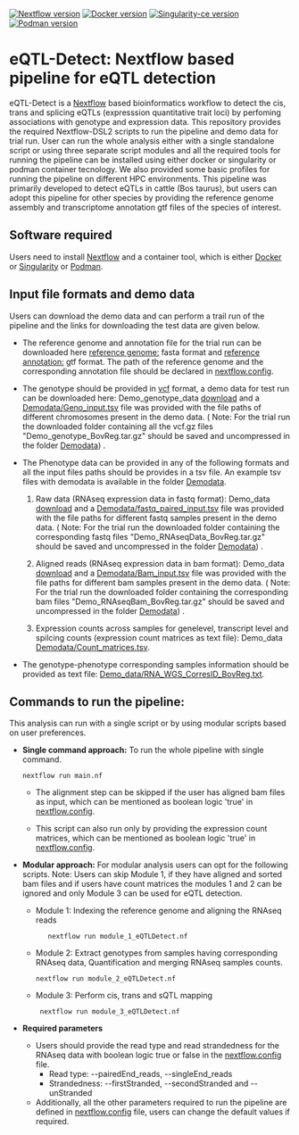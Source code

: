 [![Nextflow version](https://img.shields.io/badge/Nextflow-v20.01.0-brightgreen)](https://www.nextflow.io/) [![Docker version](https://img.shields.io/badge/Docker-v20.10.8-blue)](https://www.docker.com/) [![Singularity-ce version](https://img.shields.io/badge/Singularity-v3.11.4-green.svg)](https://www.sylabs.io/) [![Podman version](https://img.shields.io/badge/Podman-v3.4.4-violet.svg)](https://podman.io/)


# eQTL-Detect: Nextflow based pipeline for eQTL detection

eQTL-Detect is a [Nextflow](https://www.nextflow.io/) based bioinformatics workflow to detect the cis, trans and splicing eQTLs (expresssion quantitative trait loci) by perfoming associations with genotype and expression data.
This repository provides the required Nextflow-DSL2 scripts to run the pipeline and demo data for trial run. User can run the whole analysis either with a single standalone script or using three separate script modules and all the required tools for running the pipeline can be installed using either docker or singularity or podman container tecnology. We also provided some basic profiles for running the pipeline on different HPC environments.
This pipeline was primarily developed to detect eQTLs in cattle (Bos taurus), but users can adopt this pipeline for other species by providing the reference genome assembly and transcriptome annotation gtf files of the species of interest.

## Software required
Users need to install [Nextflow](https://www.nextflow.io/) and a container tool, which is either [Docker](https://www.docker.com/) or [Singularity](https://www.sylabs.io/) or [Podman](https://podman.io/).


##  Input file formats and demo data
Users can download the demo data and can perform a trail run of the pipeline and the links for downloading the test data are given below.

- The reference genome and annotation file for the trial run can be downloaded here [reference genome:](https://ftp.ensembl.org/pub/release-109/fasta/bos_taurus/dna/Bos_taurus.ARS-UCD1.2.dna.toplevel.fa.gz) fasta format and [reference annotation:](https://ftp.ensembl.org/pub/release-109/gtf/bos_taurus/Bos_taurus.ARS-UCD1.2.109.gtf.gz) gtf format. The path of the reference genome and the corresponding annotation file should be declared in [nextflow.config](https://github.com/BovReg/BovReg_eQTL/blob/main/nextflow.config).
  

- The genotype should be provided in [vcf](https://samtools.github.io/hts-specs/VCFv4.3.pdf) format, a demo data for test run can be downloaded here: Demo_genotype_data [download](https://zenodo.org/records/10997393/files/Demo_genotype_BovReg.tar.gz?download=1) and a [Demodata/Geno_input.tsv](https://github.com/BovReg/BovReg_eQTL/blob/main/Demodata/Geno_input.tsv) file was provided with the file paths of different chromosomes present in the demo data. ( Note: For the trial run the downloaded folder containing all the vcf.gz files "Demo_genotype_BovReg.tar.gz" should be saved and uncompressed in the folder [Demodata](https://github.com/BovReg/BovReg_eQTL/blob/main/Demodata)) . 

- The Phenotype data can be provided in any of the following formats and all the input files paths should be provides in a tsv file. An example tsv files with demodata is available in the folder [Demodata](https://github.com/BovReg/BovReg_eQTL/tree/main/Demodata).

   1. Raw data (RNAseq expression data in fastq format): Demo_data [download](https://zenodo.org/records/7949616/files/Demo_RNAseqData_BovReg.tar.gz?download=1) and a [Demodata/fastq_paired_input.tsv](https://github.com/BovReg/BovReg_eQTL/blob/main/Demodata/fasta_paired_input.tsv) file was provided with the file paths for different fastq samples present in the demo data. ( Note: For the trial run the downloaded folder containing the corresponding fastq files "Demo_RNAseqData_BovReg.tar.gz" should be saved and uncompressed in the folder [Demodata](https://github.com/BovReg/BovReg_eQTL/blob/main/Demodata)) . 

   2. Aligned reads (RNAseq expression data in bam format): Demo_data [download](https://zenodo.org/records/7950181/files/Demo_RNAseqBam_BovReg.tar.gz?download=1) and a [Demodata/Bam_input.tsv](https://github.com/BovReg/BovReg_eQTL/blob/main/Demodata/Bam_input.tsv) file was provided with the file paths for different bam samples present in the demo data. ( Note: For the trial run the downloaded folder containing the corresponding bam files "Demo_RNAseqBam_BovReg.tar.gz" should be saved and uncompressed in the folder [Demodata](https://github.com/BovReg/BovReg_eQTL/blob/main/Demodata)) .

   4. Expression counts across samples for genelevel, transcript level and spilcing counts (expression count matrices as text file): Demo_data [Demodata/Count_matrices.tsv](https://github.com/BovReg/BovReg_eQTL/blob/main/Demodata/Count_matrices.tsv). 
   

- The genotype-phenotype corresponding samples information should be provided as text file: [Demo_data/RNA_WGS_CorresID_BovReg.txt](https://github.com/BovReg/BovReg_eQTL/blob/main/Demodata/RNA_WGS_CorresID_BovReg.txt).


## Commands to run the pipeline:

This analysis can run with a single script or by using modular scripts based on user preferences.

- **Single command approach:** To run the whole pipeline with single command.

      nextflow run main.nf
    
   - The alignment step can be skipped if the user has aligned bam files as input, which can be mentioned as boolean logic 'true' in [nextflow.config](https://github.com/BovReg/BovReg_eQTL/blob/main/nextflow.config).

   - This script can also run only by providing the expression count matrices, which can be mentioned as boolean logic 'true' in [nextflow.config](https://github.com/BovReg/BovReg_eQTL/blob/main/nextflow.config).


- **Modular approach:** For modular analysis users can opt for the following scripts.
     Note: Users can skip Module 1, if they have aligned and sorted bam files and if users have count matrices the modules 1 and 2 can be ignored and only Module 3 can be used for eQTL detection.

  - Module 1: Indexing the reference genome and aligning the RNAseq reads

           nextflow run module_1_eQTLDetect.nf

  - Module 2: Extract genotypes from samples having corresponding RNAseq data, Quantification and merging RNAseq samples counts.

        nextflow run module_2_eQTLDetect.nf

  - Module 3: Perform cis, trans and sQTL mapping
    
         nextflow run module_3_eQTLDetect.nf  
 - **Required parameters**
   - Users should provide the read type and read strandedness for the RNAseq data with boolean logic true or false in the [nextflow.config](https://github.com/BovReg/BovReg_eQTL/blob/main/nextflow.config) file.
     - Read type: --pairedEnd_reads, --singleEnd_reads 
     - Strandedness: --firstStranded, --secondStranded and --unStranded
   - Additionally, all the other parameters required to run the pipeline are defined in [nextflow.config](https://github.com/BovReg/BovReg_eQTL/blob/main/nextflow.config) file, users can change the default values if required.

